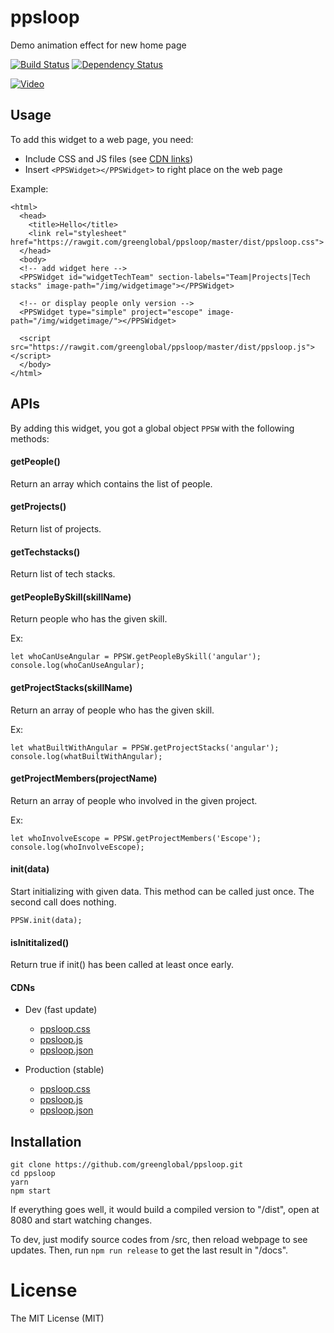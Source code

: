 # ppsloop
Demo animation effect for new home page

[![Build Status](https://travis-ci.org/greenglobal/ppsloop.svg?branch=master)](https://travis-ci.org/greenglobal/ppsloop)
[![Dependency Status](https://gemnasium.com/badges/github.com/greenglobal/ppsloop.svg)](https://gemnasium.com/github.com/greenglobal/ppsloop)

[![Video](http://i3.ytimg.com/vi/wCwRiyowXO0/maxresdefault.jpg)](https://www.youtube.com/watch?v=wCwRiyowXO0)

## Usage

To add this widget to a web page, you need:

- Include CSS and JS files (see [CDN links](#cdns))
- Insert `<PPSWidget></PPSWidget>` to right place on the web page

Example:

```
<html>
  <head>
    <title>Hello</title>
    <link rel="stylesheet" href="https://rawgit.com/greenglobal/ppsloop/master/dist/ppsloop.css">
  </head>
  <body>
  <!-- add widget here -->
  <PPSWidget id="widgetTechTeam" section-labels="Team|Projects|Tech stacks" image-path="/img/widgetimage"></PPSWidget>

  <!-- or display people only version -->
  <PPSWidget type="simple" project="escope" image-path="/img/widgetimage/"></PPSWidget>

  <script src="https://rawgit.com/greenglobal/ppsloop/master/dist/ppsloop.js"></script>
  </body>
</html>
```

## APIs

By adding this widget, you got a global object `PPSW` with the following methods:


#### getPeople()

Return an array which contains the list of people.


#### getProjects()

Return list of projects.


#### getTechstacks()

Return list of tech stacks.


#### getPeopleBySkill(skillName)

Return people who has the given skill.

Ex:

```
let whoCanUseAngular = PPSW.getPeopleBySkill('angular');
console.log(whoCanUseAngular);
```

#### getProjectStacks(skillName)

Return an array of people who has the given skill.

Ex:

```
let whatBuiltWithAngular = PPSW.getProjectStacks('angular');
console.log(whatBuiltWithAngular);
```

#### getProjectMembers(projectName)

Return an array of people who involved in the given project.

Ex:

```
let whoInvolveEscope = PPSW.getProjectMembers('Escope');
console.log(whoInvolveEscope);
```


#### init(data)

Start initializing with given data. This method can be called just once. The second call does nothing.

```
PPSW.init(data);
```


#### isInititalized()

Return true if init() has been called at least once early.



#### CDNs

- Dev (fast update)

  - [ppsloop.css](https://rawgit.com/greenglobal/ppsloop/master/dist/ppsloop.css)
  - [ppsloop.js](https://rawgit.com/greenglobal/ppsloop/master/dist/ppsloop.js)
  - [ppsloop.json](https://rawgit.com/greenglobal/ppsloop/master/dist/ppsloop.json)

- Production (stable)

  - [ppsloop.css](https://cdn.rawgit.com/greenglobal/ppsloop/master/dist/ppsloop.css)
  - [ppsloop.js](https://cdn.rawgit.com/greenglobal/ppsloop/master/dist/ppsloop.js)
  - [ppsloop.json](https://cdn.rawgit.com/greenglobal/ppsloop/master/dist/ppsloop.json)


## Installation

```
git clone https://github.com/greenglobal/ppsloop.git
cd ppsloop
yarn
npm start
```

If everything goes well, it would build a compiled version to "/dist", open at 8080 and start watching changes.

To dev, just modify source codes from /src, then reload webpage to see updates. Then, run `npm run release` to get the last result in "/docs".


# License

The MIT License (MIT)
